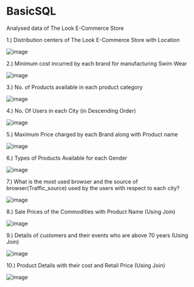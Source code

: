 # BasicSQL
Analysed data of The Look E-Commerce Store

1.) Distribution centers of The Look E-Commerce Store with Location

![image](https://user-images.githubusercontent.com/100945160/156884779-07343efd-800e-44a0-857a-40fa1682ca45.png)



2.) Minimum cost incurred by each brand for manufacturing Swim Wear

![image](https://user-images.githubusercontent.com/100945160/156886012-b4da7960-a515-43b9-b9dc-6447990c2c5f.png)



3.) No. of Products available in each product category

![image](https://user-images.githubusercontent.com/100945160/156886259-061611d1-827a-4ec6-b01e-5723401bd6d6.png)



4.)  No. Of Users in each City (in Descending Order)

![image](https://user-images.githubusercontent.com/100945160/156886507-78407d1e-47c9-4ee5-b572-d01ecf879d95.png)


5.) Maximum Price charged by each Brand along with Product name

![image](https://user-images.githubusercontent.com/100945160/156884573-a10353b1-be08-4ac4-baeb-31161103bf35.png)



6.) Types of Products Available for each Gender

![image](https://user-images.githubusercontent.com/100945160/156887635-8996fd16-fa33-4f2a-9a1b-d058de478219.png)


7.) What is the most used browser and the source of browser(Traffic_source) used by the users with respect to each city?

![image](https://user-images.githubusercontent.com/100945160/156891665-4fa84c0d-4bdb-4361-a4ca-b3471b319eeb.png)



8.) Sale Prices of the Commodities with Product Name (Using Join)

![image](https://user-images.githubusercontent.com/100945160/156893387-845b5480-3ba2-46bc-a982-e947e2150176.png)


9.) Details of customers and their events who are above 70 years (Using Join)

![image](https://user-images.githubusercontent.com/100945160/156894583-abe89c3e-6c37-453a-b694-ae3403a4db1e.png)



10.) Product Details with their cost and Retail Price (Using Join)

![image](https://user-images.githubusercontent.com/100945160/156895205-e1331d0c-2d54-4dbb-95e9-63aed7c81f94.png)





